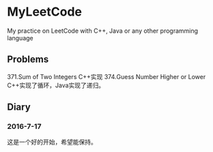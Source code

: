 # MyLeetCode
My practice on LeetCode with C++, Java or any other programming language

## Problems

371.Sum of Two Integers             C++实现
374.Guess Number Higher or Lower    C++实现了循环，Java实现了递归。


## Diary
### 2016-7-17
  这是一个好的开始，希望能保持。

